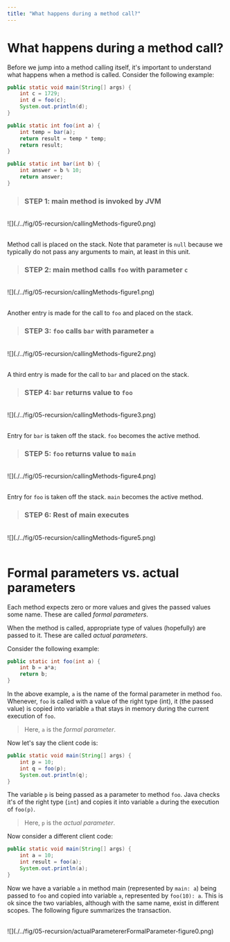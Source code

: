 ```yaml
---
title: "What happens during a method call?"
---
```


# What happens during a method call?

Before we jump into a method calling itself, it's important to understand what happens when a method is called. Consider the following example:

```java
public static void main(String[] args) {
	int c = 1729;
	int d = foo(c);
	System.out.println(d);
}

public static int foo(int a) {
	int temp = bar(a);
	return result = temp * temp;
	return result;
}

public static int bar(int b) {
	int answer = b % 10;
	return answer;
}
```

> ### STEP 1: main method is invoked by JVM

<div>&nbsp;</div>
![](./../fig/05-recursion/callingMethods-figure0.png)
<div>&nbsp;</div>

Method call is placed on the stack. Note that parameter is `null` because we typically do not pass any arguments to main, at least in this unit.

> ### STEP 2: main method calls `foo` with parameter `c`

<div>&nbsp;</div>
![](./../fig/05-recursion/callingMethods-figure1.png)
<div>&nbsp;</div>

Another entry is made for the call to `foo` and placed on the stack.


> ### STEP 3: `foo` calls `bar` with parameter `a`

<div>&nbsp;</div>
![](./../fig/05-recursion/callingMethods-figure2.png)
<div>&nbsp;</div>

A third entry is made for the call to `bar` and placed on the stack.


> ### STEP 4: `bar` returns value to `foo`

<div>&nbsp;</div>
![](./../fig/05-recursion/callingMethods-figure3.png)
<div>&nbsp;</div>

Entry for `bar` is taken off the stack. `foo` becomes the active method.

> ### STEP 5: `foo` returns value to `main`

<div>&nbsp;</div>
![](./../fig/05-recursion/callingMethods-figure4.png)
<div>&nbsp;</div>

Entry for `foo` is taken off the stack. `main` becomes the active method.

> ### STEP 6: Rest of main executes

<div>&nbsp;</div>
![](./../fig/05-recursion/callingMethods-figure5.png)
<div>&nbsp;</div>

# Formal parameters vs. actual parameters

Each method expects zero or more values and gives the passed values some name. These are called *formal parameters*.

When the method is called, appropriate type of values (hopefully) are passed to it. These are called *actual parameters*.

Consider the following example:

```java
public static int foo(int a) {
	int b = a*a;
	return b;
}
```

In the above example, `a` is the name of the formal parameter in method `foo`. Whenever, `foo` is called with a value of the right type (int), it (the passed value) is copied into variable `a` that stays in memory during the current execution of `foo`.

> Here, `a` is the *formal parameter*.

Now let's say the client code is:

```java
public static void main(String[] args) {
	int p = 10;
	int q = foo(p);
	System.out.println(q);
}
```

The variable `p` is being passed as a parameter to method `foo`. Java checks it's of the right type (`int`) and copies it into variable `a` during the execution of `foo(p)`. 

> Here, `p` is the *actual parameter*.

Now consider a different client code:

```java
public static void main(String[] args) {
	int a = 10;
	int result = foo(a);
	System.out.println(a);
}
```

Now we have a variable `a` in method main (represented by `main: a`) being passed to `foo` and copied into variable `a`, represented by `foo(10): a`. This is ok since the two variables, although with the same name, exist in different scopes. The following figure summarizes the transaction.

<div>&nbsp;</div>
![](./../fig/05-recursion/actualParametererFormalParameter-figure0.png)
<div>&nbsp;</div>
